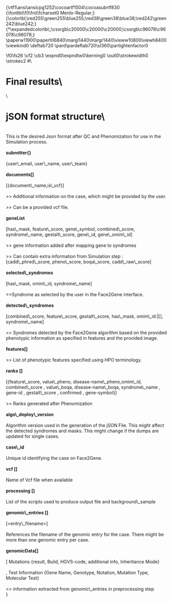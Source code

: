 {\rtf1\ansi\ansicpg1252\cocoartf1504\cocoasubrtf830
{\fonttbl\f0\fnil\fcharset0 Menlo-Regular;}
{\colortbl;\red255\green255\blue255;\red38\green38\blue38;\red242\green242\blue242;}
{\*\expandedcolortbl;;\cssrgb\c20000\c20000\c20000;\cssrgb\c96078\c96078\c96078;}
\paperw11900\paperh16840\margl1440\margr1440\vieww10800\viewh8400\viewkind0
\deftab720
\pard\pardeftab720\sl360\partightenfactor0

\f0\fs26 \cf2 \cb3 \expnd0\expndtw0\kerning0
\outl0\strokewidth0 \strokec2 #\
# Final results\
\
# jSON format structure\
\
This is the desired Json format after QC and Phenomization for use in the Simulation process.\
\
**submitter\{\}**\
\
\{user\\_email, user\\_name, user\\_team\}\
\
**documents[]**\
\
[\{document\\_name,is\\_vcf\}]\
\
&gt;&gt; Additional information on the case, which might be provided by the user.\
\
&gt;&gt; Can be a provided vcf  file.\
\
**geneList**\
\
     [has\\_mask, feature\\_score, gene\\_symbol, combined\\_score, syndrome\\_name,  gestalt\\_score, gene\\_id, gene\\_omim\\_id]\
\
     &gt;&gt; gene information added after mapping gene to syndromes\
\
     &gt;&gt; Can contain extra information from  Simulation step : [cadd\\_phred\\_score, pheno\\_score, boqa\\_score, cadd\\_raw\\_score]\
\
**selected\\_syndromes**\
\
[has\\_mask, omim\\_id, syndrome\\_name]\
\
&gt;&gt;Syndrome as selected by the user in the Face2Gene interface.\
\
**detected\\_syndromes**\
\
[combined\\_score, feature\\_score, gestalt\\_score, has\\_mask, omim\\_id:|[], syndrome\\_name]\
\
&gt;&gt; Syndromes detected by the Face2Gene algorithm based on the provided phenotypic information as specified in features and the provided image.\
\
**features[]**\
\
&gt;&gt; List of phenotypic features specified using HPO terminology.\
\
**ranks []**\
\
[\{feature\\_score, value\\_pheno, disease-name\\_pheno,omim\\_id, combined\\_score , value\\_boqa, disease-name\\_boqa, syndrome\\_name , gene-id , gestalt\\_score , confirmed ,  gene-symbol\}]\
\
&gt;&gt; Ranks generated after Phenomization\
\
**algo\\_deploy\\_version**\
\
     Algorithm version used in the generation of the jSON File. This might affect the detected syndromes and masks. This might change if the dumps are updated for single cases.\
\
**case\\_id**\
\
Unique id identifying the case on Face2Gene.\
\
**vcf []**\
\
Name of Vcf file when available\
\
**processing []**\
\
List of the scripts used to produce output file and background\\_sample\
\
**genomic\\_entries []**\
\
[&lt;entry\\_filename&gt;]\
\
References the filename of the genomic entry for the case. There might be more than one genomic entry per case.\
\
**genomicData[]**\
\
[ Mutations \{result, Build, HGVS-code, additional info, Inheritance Mode\}\
\
, Test Information \{Gene Name, Genotype, Notation, Mutation Type, Molecular Test\}\
\
&gt;&gt; information extracted from genomic\\_entries in preprocessing step\
}